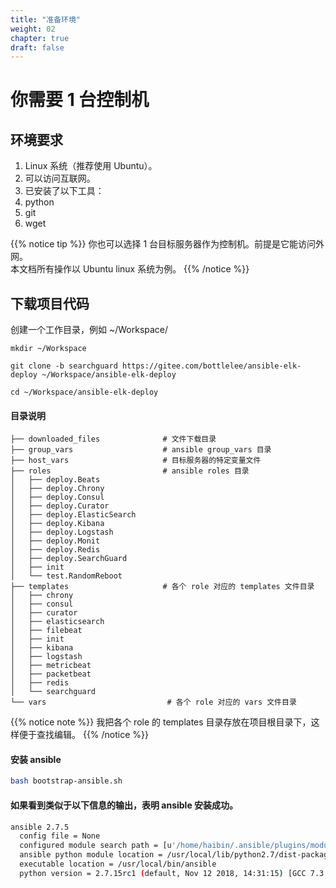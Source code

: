 ```yaml
---
title: "准备环境"
weight: 02
chapter: true
draft: false
---
```


# 你需要 1 台控制机

## 环境要求
1. Linux 系统（推荐使用 Ubuntu）。
2. 可以访问互联网。
3. 已安装了以下工具：
  1. python
  2. git
  3. wget

{{% notice tip %}}
你也可以选择 1 台目标服务器作为控制机。前提是它能访问外网。<br>
本文档所有操作以 Ubuntu linux 系统为例。
{{% /notice %}}

## 下载项目代码

创建一个工作目录，例如 ~/Workspace/

```shell
mkdir ~/Workspace

git clone -b searchguard https://gitee.com/bottlelee/ansible-elk-deploy ~/Workspace/ansible-elk-deploy

cd ~/Workspace/ansible-elk-deploy
```

#### 目录说明

```
├── downloaded_files              # 文件下载目录
├── group_vars                    # ansible group_vars 目录
├── host_vars                     # 目标服务器的特定变量文件
├── roles                         # ansible roles 目录
│   ├── deploy.Beats              
│   ├── deploy.Chrony
│   ├── deploy.Consul
│   ├── deploy.Curator
│   ├── deploy.ElasticSearch
│   ├── deploy.Kibana
│   ├── deploy.Logstash
│   ├── deploy.Monit
│   ├── deploy.Redis
│   ├── deploy.SearchGuard
│   ├── init
│   └── test.RandomReboot
├── templates                     # 各个 role 对应的 templates 文件目录
│   ├── chrony
│   ├── consul
│   ├── curator
│   ├── elasticsearch
│   ├── filebeat
│   ├── init
│   ├── kibana
│   ├── logstash
│   ├── metricbeat
│   ├── packetbeat
│   ├── redis
│   └── searchguard
└── vars                           # 各个 role 对应的 vars 文件目录
```

{{% notice note %}}
我把各个 role 的 templates 目录存放在项目根目录下，这样便于查找编辑。
{{% /notice %}}

#### 安装 ansible
```bash
bash bootstrap-ansible.sh
```

#### 如果看到类似于以下信息的输出，表明 ansible 安装成功。
```bash
ansible 2.7.5
  config file = None
  configured module search path = [u'/home/haibin/.ansible/plugins/modules', u'/usr/share/ansible/plugins/modules']
  ansible python module location = /usr/local/lib/python2.7/dist-packages/ansible
  executable location = /usr/local/bin/ansible
  python version = 2.7.15rc1 (default, Nov 12 2018, 14:31:15) [GCC 7.3.0]
```
